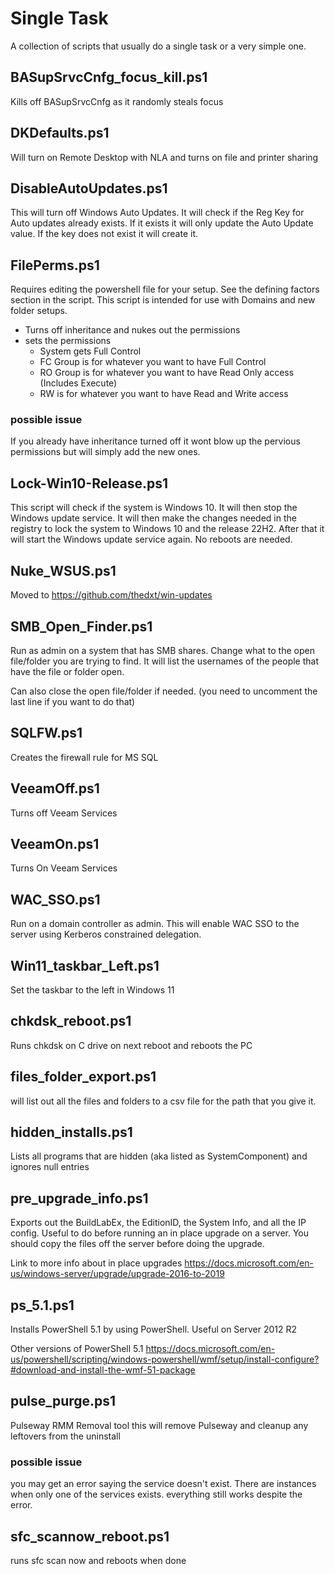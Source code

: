 # Single Task
A collection of scripts that usually do a single task or a very simple one.

## BASupSrvcCnfg_focus_kill.ps1
Kills off BASupSrvcCnfg as it randomly steals focus

## DKDefaults.ps1
Will turn on Remote Desktop with NLA and turns on file and printer sharing

## DisableAutoUpdates.ps1
This will turn off Windows Auto Updates. It will check if the Reg Key for Auto updates already exists. If it exists it will only update the Auto Update value. If the key does not exist it will create it.

## FilePerms.ps1
Requires editing the powershell file for your setup. See the defining factors section in the script. This script is intended for use with Domains and new folder setups.

* Turns off inheritance and nukes out the permissions
* sets the permissions
  * System gets Full Control
  * FC Group is for whatever you want to have Full Control
  * RO Group is for whatever you want to have Read Only access (Includes Execute)
  * RW is for whatever you want to have Read and Write access 

### possible issue
If you already have inheritance turned off it wont blow up the pervious permissions but will simply add the new ones.

## Lock-Win10-Release.ps1

This script will check if the system is Windows 10. It will then stop the Windows update service. It will then make the changes needed in the registry to lock the system to Windows 10 and the release 22H2. After that it will start the Windows update service again. No reboots are needed.

## Nuke_WSUS.ps1
Moved to https://github.com/thedxt/win-updates

## SMB_Open_Finder.ps1
Run as admin on a system that has SMB shares. Change what to the open file/folder you are trying to find. It will list the usernames of the people that have the file or folder open.

Can also close the open file/folder if needed. (you need to uncomment the last line if you want to do that)

## SQLFW.ps1
Creates the firewall rule for MS SQL

## VeeamOff.ps1
Turns off Veeam Services

## VeeamOn.ps1
Turns On Veeam Services

## WAC_SSO.ps1
Run on a domain controller as admin. This will enable WAC SSO to the server using Kerberos constrained delegation.

## Win11_taskbar_Left.ps1
Set the taskbar to the left in Windows 11

## chkdsk_reboot.ps1
Runs chkdsk on C drive on next reboot and reboots the PC

## files_folder_export.ps1
will list out all the files and folders to a csv file for the path that you give it.

## hidden_installs.ps1
Lists all programs that are hidden (aka listed as SystemComponent) and ignores null entries

## pre_upgrade_info.ps1
Exports out the BuildLabEx, the EditionID, the System Info, and all the IP config. Useful to do before running an in place upgrade on a server. You should copy the files off the server before doing the upgrade.

Link to more info about in place upgrades https://docs.microsoft.com/en-us/windows-server/upgrade/upgrade-2016-to-2019

## ps_5.1.ps1
Installs PowerShell 5.1 by using PowerShell. Useful on Server 2012 R2

Other versions of PowerShell 5.1 https://docs.microsoft.com/en-us/powershell/scripting/windows-powershell/wmf/setup/install-configure?#download-and-install-the-wmf-51-package

## pulse_purge.ps1
Pulseway RMM Removal tool this will remove Pulseway and cleanup any leftovers from the uninstall

### possible issue
you may get an error saying the service doesn't exist. There are instances when only one of the services exists. everything still works despite the error.

## sfc_scannow_reboot.ps1
runs sfc scan now and reboots when done

